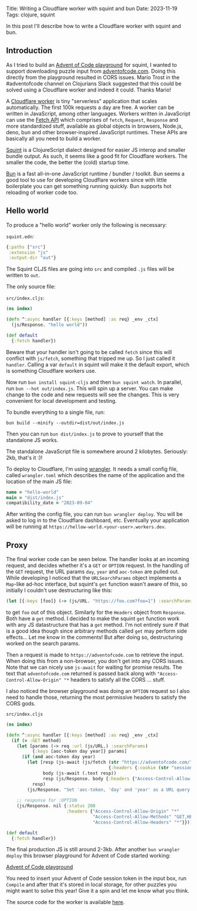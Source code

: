 Title: Writing a Cloudflare worker with squint and bun
Date: 2023-11-19
Tags: clojure, squint

In this post I'll describe how to write a Cloudflare worker with squint and bun.

## Introduction

As I tried to build an [Advent of Code
playground](https://squint-cljs.github.io/squint/?boilerplate=https%3A%2F%2Fgist.githubusercontent.com%2Fborkdude%2Fcf94b492d948f7f418aa81ba54f428ff%2Fraw%2Fe613dbceac5b04c2b71b032a75f13881bccd72c5%2Faoc_ui.cljs&src=OzsgSGVscGVyIGZ1bmN0aW9uczoKOzsgKGZldGNoLWlucHV0IHllYXIgZGF5KSAtIGdldCBBT0MgaW5wdXQKOzsgKGFwcGVuZCBzdHIpIC0gYXBwZW5kIHN0ciB0byBET00KOzsgKHNweSB4KSAtIGxvZyB4IHRvIGNvbnNvbGUgYW5kIHJldHVybiB4CgooZGVmIGlucHV0ICgtPj4gKGpzLWF3YWl0IChmZXRjaC1pbnB1dCAyMDIyIDEpKQogICAgICAgICAgICAgI19zcHkKICAgICAgICAgICAgIHN0ci9zcGxpdC1saW5lcwogICAgICAgICAgICAgKG1hcHYgcGFyc2UtbG9uZykpKQoKKGRlZm4gcGFydC0xCiAgW10KICAoLT4%2BIGlucHV0CiAgICAocGFydGl0aW9uLWJ5IG5pbD8pCiAgICAodGFrZS1udGggMikKICAgIChtYXAgIyhhcHBseSArICUpKQogICAgKGFwcGx5IG1heCkKICAgIGFwcGVuZCkpCgooZGVmbiBwYXJ0LTIKICBbXQogICgtPj4gaW5wdXQKICAgIChwYXJ0aXRpb24tYnkgbmlsPykKICAgICh0YWtlLW50aCAyKQogICAgKG1hcCAjKGFwcGx5ICsgJSkpCiAgICAoc29ydC1ieSAtKQogICAgKHRha2UgMykKICAgIChhcHBseSArKQogICAgYXBwZW5kKSkKCih0aW1lIChwYXJ0LTEpKQoodGltZSAocGFydC0yKSk%3D)
for squint, I wanted to support downloading puzzle input from
[adventofcode.com](https://adventofcode.com). Doing this directly from the
playground resulted in CORS issues. Mario Trost in the #adventofcode channel on
Clojurians Slack suggested that this could be solved using a Cloudflare worker
and indeed it could. Thanks Mario!

A [Cloudflare worker](https://workers.cloudflare.com/) is tiny "serverless"
  application that scales automatically. The first 100k requests a day are
  free. A worker can be written in JavaScript, among other languages. Workers
  written in JavaScript can use the [Fetch
  API](https://developer.mozilla.org/en-US/docs/Web/API/Fetch_API) which
  comprises of `fetch`, `Request`, `Response` and more standardized stuff,
  available as global objects in browsers, Node.js, deno, bun and other
  browser-inspired JavaScript runtimes. These APIs are basically all you need to
  build a worker.

[Squint](https://github.com/squint-cljs/squint) is a ClojureScript dialect
designed for easier JS interop and smaller bundle output. As such, it seems like
a good fit for Cloudflare workers. The smaller the code, the better the (cold)
startup time.

[Bun](https://bun.sh/) is a fast all-in-one JavaScript runtime / bundler /
  toolkit. Bun seems a good tool to use for developing Cloudflare workers since
  with little boilerplate you can get something running quickly. Bun supports
  hot reloading of worker code too.

## Hello world

To produce a "hello world" worker only the following is necessary:

`squint.edn`:
``` clojure
{:paths ["src"]
 :extension "js"
 :output-dir "out"}
```

The Squint CLJS files are going into `src` and compiled `.js` files will be written to `out`.

The only source file:

`src/index.cljs`:
``` clojure
(ns index)

(defn ^:async handler [{:keys [method] :as req} _env _ctx]
  (js/Response. "hello world"))

(def default
  {:fetch handler})
```

Beware that your handler isn't going to be called `fetch` since this will
conflict with `js/fetch`, something that tripped me up. So I just called it
`handler`.  Calling a var `default` in squint will make it the default export,
which is something Cloudflare workers use.

Now run `bun install squint-cljs` and then `bun squint watch`.  In parallel, run
`bun --hot out/index.js`. This will spin up a server. You can make change to the
code and new requests will see the changes. This is very convenient for local
development and testing.

To bundle everything to a single file, run:

``` shell
bun build --minify --outdir=dist/out/index.js
```

Then you can run `bun dist/index.js` to prove to yourself that the standalone JS
works.

The standalone JavaScript file is somewhere around 2 kilobytes. Seriously: 2kb,
that's it :)!

To deploy to Cloudflare, I'm using
[wrangler](https://developers.cloudflare.com/workers/wrangler/).  It needs a
small config file, called `wrangler.toml` which describes the name of the
application and the location of the main JS file:

``` clojure
name = "hello-world"
main = "dist/index.js"
compatibility_date = "2023-09-04"
```

After writing the config file, you can run `bun wrangler deploy`. You will be
asked to log in to the Cloudflare dashboard, etc. Eventually your application
will be running at `https://hellow-world.<your-user>.workers.dev`.

## Proxy

The final worker code can be seen below. The handler looks at an incoming
request, and decides whether it's a `GET` or `OPTION` request. In the handling
of the `GET` request, the URL params `day`, `year` and `aoc-token` are pulled
out. While developing I noticed that the `URLSearchParams` object implements a
`Map`-like ad-hoc interface, but squint's `get` function wasn't aware of this,
so initially I couldn't use destructuring like this:

``` clojure
(let [{:keys [foo]} (-> (js/URL. "https://foo.com?foo=1") :searchParams)] foo)
```

to get `foo` out of this object. Similarly for the `Headers` object from
`Response`. Both have a `get` method. I decided to make the squint `get`
function work with any JS datastructure that has a `get` method. I'm not
entirely sure if that is a good idea though since arbitrary methods called `get`
may perform side effects... Let me know in the comments!  But after doing so,
destructuring worked on the search params.

Then a request is made to `https://adventofcode.com` to retrieve the input. When
doing this from a non-browser, you don't get into any CORS issues. Note that we
can nicely use `js-await` for waiting for promise results. The text that
`adventofcode.com` returned is passed back along with
`"Access-Control-Allow-Origin" "*` headers to satisfy all the CORS ... stuff.

I also noticed the browser playground was doing an `OPTION` request so I also
need to handle those, returning the most permissive headers to satisfy the CORS
gods.

`src/index.cljs`
``` clojure
(ns index)

(defn ^:async handler [{:keys [method] :as req} _env _ctx]
  (if (= :GET method)
    (let [params (-> req :url (js/URL.) :searchParams)
          {:keys [aoc-token day year]} params]
      (if (and aoc-token day year)
        (let [resp (js-await (js/fetch (str "https://adventofcode.com/" year "/day/" day "/input")
                                       {:headers {:cookie (str "session=" aoc-token)}}))
              body (js-await (.text resp))
              resp (js/Response. body {:headers {"Access-Control-Allow-Origin" "*"}})]
          resp)
        (js/Response. "Set 'aoc-token, 'day' and 'year' as a URL query parameter" {:status 400
                                                                                   :headers {"Access-Control-Allow-Origin" "*"}})))
    ;; response for :OPTION
    (js/Response. nil {:status 200
                       :headers {"Access-Control-Allow-Origin" "*"
                                 "Access-Control-Allow-Methods" "GET,HEAD,POST,OPTIONS"
                                 "Access-Control-Allow-Headers" "*"}})))

(def default
  {:fetch handler})
```

The final production JS is still around 2-3kb.  After another `bun wrangler
deploy` this browser playground for Advent of Code started working:

[Advent of Code
playground](https://squint-cljs.github.io/squint/?boilerplate=https%3A%2F%2Fgist.githubusercontent.com%2Fborkdude%2Fcf94b492d948f7f418aa81ba54f428ff%2Fraw%2Fe613dbceac5b04c2b71b032a75f13881bccd72c5%2Faoc_ui.cljs&src=OzsgSGVscGVyIGZ1bmN0aW9uczoKOzsgKGZldGNoLWlucHV0IHllYXIgZGF5KSAtIGdldCBBT0MgaW5wdXQKOzsgKGFwcGVuZCBzdHIpIC0gYXBwZW5kIHN0ciB0byBET00KOzsgKHNweSB4KSAtIGxvZyB4IHRvIGNvbnNvbGUgYW5kIHJldHVybiB4CgooZGVmIGlucHV0ICgtPj4gKGpzLWF3YWl0IChmZXRjaC1pbnB1dCAyMDIyIDEpKQogICAgICAgICAgICAgI19zcHkKICAgICAgICAgICAgIHN0ci9zcGxpdC1saW5lcwogICAgICAgICAgICAgKG1hcHYgcGFyc2UtbG9uZykpKQoKKGRlZm4gcGFydC0xCiAgW10KICAoLT4%2BIGlucHV0CiAgICAocGFydGl0aW9uLWJ5IG5pbD8pCiAgICAodGFrZS1udGggMikKICAgIChtYXAgIyhhcHBseSArICUpKQogICAgKGFwcGx5IG1heCkKICAgIGFwcGVuZCkpCgooZGVmbiBwYXJ0LTIKICBbXQogICgtPj4gaW5wdXQKICAgIChwYXJ0aXRpb24tYnkgbmlsPykKICAgICh0YWtlLW50aCAyKQogICAgKG1hcCAjKGFwcGx5ICsgJSkpCiAgICAoc29ydC1ieSAtKQogICAgKHRha2UgMykKICAgIChhcHBseSArKQogICAgYXBwZW5kKSkKCih0aW1lIChwYXJ0LTEpKQoodGltZSAocGFydC0yKSk%3D)

You need to insert your Advent of Code session token in the input box, run
`Compile` and after that it's stored in local storage, for other puzzles you
might want to solve this year!  Give it a spin and let me know what you think.

The source code for the worker is available [here](https://github.com/borkdude/aoc-proxy).
